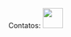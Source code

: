 Contatos:
          <img src="https://cdn.jsdelivr.net/gh/devicons/devicon/icons/linkedin/linkedin-original-wordmark.svg" width="40" height="40" />
          
          

          
          
                    
    
